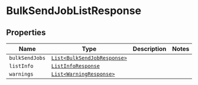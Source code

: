 

# BulkSendJobListResponse



## Properties

Name | Type | Description | Notes
------------ | ------------- | ------------- | -------------
| `bulkSendJobs` | [```List<BulkSendJobResponse>```](BulkSendJobResponse.md) |    |  |
| `listInfo` | [```ListInfoResponse```](ListInfoResponse.md) |    |  |
| `warnings` | [```List<WarningResponse>```](WarningResponse.md) |    |  |



